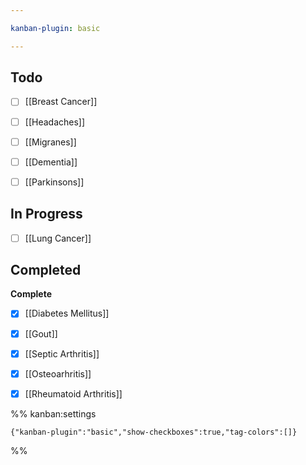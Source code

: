 ```yaml
---

kanban-plugin: basic

---
```


## Todo

- [ ] [[Breast Cancer]]
- [ ] [[Headaches]]
- [ ] [[Migranes]]
- [ ] [[Dementia]]
- [ ] [[Parkinsons]]


## In Progress

- [ ] [[Lung Cancer]]


## Completed

**Complete**
- [x] [[Diabetes Mellitus]]
- [x] [[Gout]]
- [x] [[Septic Arthritis]]
- [x] [[Osteoarhritis]]
- [x] [[Rheumatoid Arthritis]]




%% kanban:settings
```
{"kanban-plugin":"basic","show-checkboxes":true,"tag-colors":[]}
```
%%